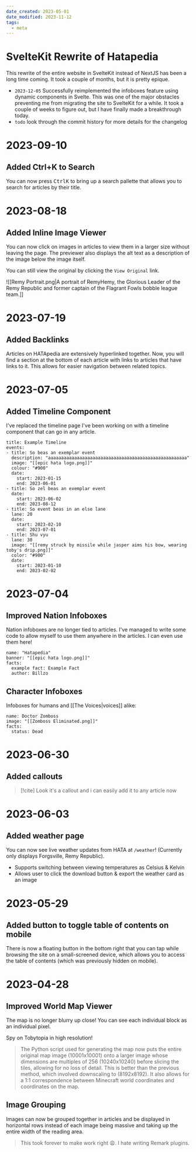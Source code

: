 ```yaml
---
date_created: 2023-05-01
date_modified: 2023-11-12
tags:
  - meta
---
```


# SvelteKit Rewrite of Hatapedia

This rewrite of the entire website in SvelteKit instead of NextJS has been a long time coming. It took a couple of months, but it is pretty epique.

- `2023-12-05` Successfully reimplemented the infoboxes feature using dynamic components in Svelte. This was one of the major obstacles preventing me from migrating the site to SvelteKit for a while. It took a couple of weeks to figure out, but I have finally made a breakthrough today.
- `todo` look through the commit history for more details for the changelog

# 2023-09-10

## Added Ctrl+K to Search

You can now press <kbd>Ctrl</kbd><kbd>K</kbd> to bring up a search pallette that allows you to search for articles by their title.

# 2023-08-18

## Added Inline Image Viewer

You can now click on images in articles to view them in a larger size without leaving the page. The previewer also displays the alt text as a description of the image below the image itself.

You can still view the original by clicking the `View Original` link.

![[Remy Portrait.png|A portrait of RemyHemy, the Glorious Leader of the Remy Republic and former captain of the Flagrant Fowls bobble league team.]]

# 2023-07-19

## Added Backlinks

Articles on HATApedia are extensively hyperlinked together. Now, you will find a section at the bottom of each article with links to articles that have links to it. This allows for easier navigation between related topics.

# 2023-07-05

## Added Timeline Component

I've replaced the timeline page I've been working on with a timeline component that can go in any article.

```infobox-timeline
title: Example Timeline
events:
- title: So beas an exemplar event
  description: "aaaaaaaaaaaaaaaaaaaaaaaaaaaaaaaaaaaaaaaaaaaaaaaaaaaaa"
  image: "[[epic hata logo.png]]"
  colour: "#900"
  date:
    start: 2023-01-15
    end: 2023-06-01
- title: So zel beas an exemplar event
  date:
    start: 2023-06-02
    end: 2023-08-12
- title: So event beas in an else lane
  lane: 20
  date:
    start: 2023-02-10
    end: 2023-07-01
- title: Shu vyu
  lane: 30
  image: "[[remy struck by missile while jasper aims his bow, wearing toby's drip.png]]"
  color: "#900"
  date:
    start: 2023-01-10
    end: 2023-02-02
```

# 2023-07-04

## Improved Nation Infoboxes

Nation infoboxes are no longer tied to articles. I've managed to write some code to allow myself to use them anywhere in the articles. I can even use them here!

```infobox-nation
name: "Hatapedia"
banner: "[[epic hata logo.png]]"
facts:
  example fact: Example Fact
  author: Billzo
```

## Character Infoboxes

Infoboxes for humans and [[The Voices|voices]] alike:

```infobox-character
name: Doctor Zomboss
image: "[[Zomboss Eliminated.png]]"
facts:
  status: Dead
```

# 2023-06-30

## Added callouts

> [!cite] Look
> it's a callout and i can easily add it to any article now

# 2023-06-03

## Added weather page

You can now see live weather updates from HATA at `/weather`! (Currently only displays Forgsville, Remy Republic).
- Supports switching between viewing temperatures as Celsius & Kelvin
- Allows user to click the download button & export the weather card as an image

# 2023-05-29

## Added button to toggle table of contents on mobile

There is now a floating button in the bottom right that you can tap while browsing the site on a small-screened device, which allows you to access the table of contents (which was previously hidden on mobile).

# 2023-04-28

## Improved World Map Viewer

The map is no longer blurry up close! You can see each individual block as an individual pixel.

Spy on Tobytopia in high resolution!

> The Python script used for generating the map now puts the entire original map image (10001x10001) onto a larger image whose dimensions are multiples of 256 (10240x10240) before slicing the tiles, allowing for no loss of detail. This is better than the previous method, which involved downscaling to (8192x8192). It also allows for a 1:1 correspondence between Minecraft world coordinates and coordinates on the map.

## Image Grouping

Images can now be grouped together in articles and be displayed in horizontal rows instead of each image being massive and taking up the entire width of the reading area.

> This took forever to make work right 😩. I hate writing Remark plugins.